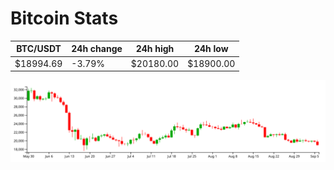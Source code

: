 # Bitcoin Stats

BTC/USDT|24h change|24h high|24h low|
|---|---|---|---|
|$18994.69|-3.79%|$20180.00|$18900.00|

<img src="./chart.svg">

